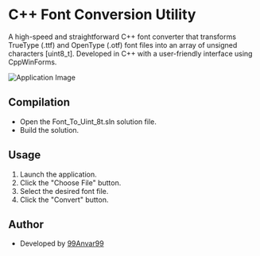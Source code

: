 # C++ Font Conversion Utility

A high-speed and straightforward C++ font converter that transforms TrueType (.ttf) and OpenType (.otf) font files into an array of unsigned characters [uint8_t]. Developed in C++ with a user-friendly interface using CppWinForms.

![Application Image](https://github.com/99Anvar99/Font-Converter/blob/main/Image.png)

## Compilation

- Open the Font_To_Uint_8t.sln solution file.
- Build the solution.

## Usage

1. Launch the application.
2. Click the "Choose File" button.
3. Select the desired font file.
4. Click the "Convert" button.

## Author

- Developed by [99Anvar99](https://github.com/99Anvar99)
